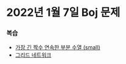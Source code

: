 # 2022년 1월 7일 Boj 문제

### 복습

- [가장 긴 짝수 연속한 부분 수열 (small)](https://www.acmicpc.net/problem/15691)
- [그리드 네트워크](https://www.acmicpc.net/problem/18769)
